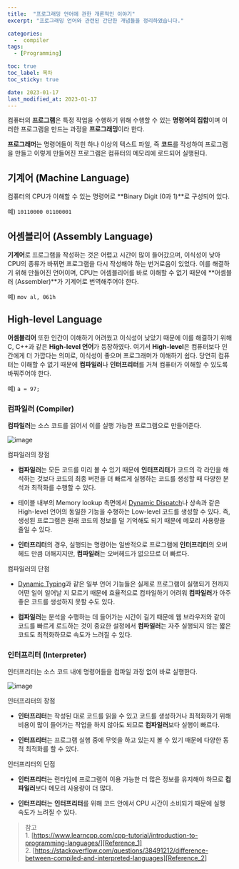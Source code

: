 ```yaml
---
title:  "프로그래밍 언어에 관한 개론적인 이야기" 
excerpt: "프로그래밍 언어와 관련된 간단한 개념들을 정리하였습니다."

categories:
  -  compiler
tags:
  - [Programming]

toc: true
toc_label: 목차
toc_sticky: true

date: 2023-01-17
last_modified_at: 2023-01-17
---
```


컴퓨터의 **프로그램**은 특정 작업을 수행하기 위해 수행할 수 있는 **명령어의 집합**이며 이러한 프로그램을 만드는 과정을 **프로그래밍**이라 한다.  

**프로그래머**는 명령어들이 적힌 하나 이상의 텍스트 파일, 즉 **코드**를 작성하여 프로그램을 만들고 이렇게 만들어진 프로그램은 컴퓨터의 메모리에 로드되어 실행된다.

## 기계어 (Machine Language)
컴퓨터의 CPU가 이해할 수 있는 명령어로 **Binary Digit (0과 1)**로 구성되어 있다.  

예) ```10110000 01100001```

## 어셈블리어 (Assembly Language)
**기계어**로 프로그램을 작성하는 것은 어렵고 시간이 많이 들어갔으며, 이식성이 낮아 CPU의 종류가 바뀌면 프로그램을 다시 작성해야 하는 번거로움이 있었다. 이를 해결하기 위해 만들어진 언어이며, CPU는 어셈블리어를 바로 이해할 수 없기 때문에 **어셈블러 (Assembler)**가 기계어로 번역해주어야 한다.  

예) ```mov al, 061h```

## High-level Language
**어셈블리어** 또한 인간이 이해하기 어려웠고 이식성이 낮았기 때문에 이를 해결하기 위해 C, C++과 같은 **High-level 언어**가 등장하였다. 여기서 **High-level**은 컴퓨터보다 인간에게 더 가깝다는 의미로, 이식성이 좋으며 프로그래머가 이해하기 쉽다. 당연히 컴퓨터는 이해할 수 없기 때문에 **컴파일러**나 **인터프리터**를 거쳐 컴퓨터가 이해할 수 있도록 바꿔주어야 한다.

예) ```a = 97;```

### 컴파일러 (Compiler)
**컴파일러**는 소스 코드를 읽어서 이를 실행 가능한 프로그램으로 만들어준다.

![image](https://www.learncpp.com/images/CppTutorial/Chapter0/Compiling-min.png?ezimgfmt=rs:521x161/rscb2/ng:webp/ngcb2)

컴파일러의 장점
* **컴파일러**는 모든 코드를 미리 볼 수 있기 때문에 **인터프리터**가 코드의 각 라인을 해석하는 것보다 코드의 최종 버전을 더 빠르게 실행하는 코드를 생성할 때 다양한 분석과 최적화를 수행할 수 있다.  

* 테이블 내부의 Memory lookup 측면에서 [Dynamic Dispatch][Dynamic_dispatch]나 상속과 같은 High-level 언어의 동일한 기능을 수행하는 Low-level 코드를 생성할 수 있다. 즉, 생성된 프로그램은 원래 코드의 정보를 덜 기억해도 되기 때문에 메모리 사용량을 줄일 수 있다.

* **인터프리터**의 경우, 실행되는 명령어는 일반적으로 프로그램에 **인터프리터**의 오버헤드 만큼 더해지지만, **컴파일러**는 오버헤드가 없으므로 더 빠르다.

컴파일러의 단점
* [Dynamic Typing][Dynamic_typing]과 같은 일부 언어 기능들은 실제로 프로그램이 실행되기 전까지 어떤 일이 일어날 지 모르기 때문에 효율적으로 컴파일하기 어려워 **컴파일러**가 아주 좋은 코드를 생성하지 못할 수도 있다.

* **컴파일러**는 분석을 수행하는 데 들어가는 시간이 길기 때문에 웹 브라우저와 같이 코드를 빠르게 로드하는 것이 중요한 설정에서 **컴파일러**는 자주 실행되지 않는 짧은 코드도 최적화하므로 속도가 느려질 수 있다.

### 인터프리터 (Interpreter)
인터프리터는 소스 코드 내에 명령어들을 컴파일 과정 없이 바로 실행한다.

![image](https://www.learncpp.com/images/CppTutorial/Chapter0/Interpreting-min.png?ezimgfmt=rs:721x61/rscb2/ng:webp/ngcb2)

인터프리터의 장점
* **인터프리터**는 작성된 대로 코드를 읽을 수 있고 코드를 생성하거나 최적화하기 위해 비용이 많이 들어가는 작업을 하지 않아도 되므로 **컴파일러**보다 실행이 빠르다.

* **인터프리터**는 프로그램 실행 중에 무엇을 하고 있는지 볼 수 있기 때문에 다양한 동적 최적화를 할 수 있다.

인터프리터의 단점
* **인터프리터**는 런타임에 프로그램이 이용 가능한 더 많은 정보를 유지해야 하므로 **컴파일러**보다 메모리 사용량이 더 많다.

* **인터프리터**는 **인터프리터**를 위해 코드 안에서 CPU 시간이 소비되기 때문에 실행 속도가 느려질 수 있다.

> 참고  
    1. [https://www.learncpp.com/cpp-tutorial/introduction-to-programming-languages/][Reference_1]  
    2. [https://stackoverflow.com/questions/38491212/difference-between-compiled-and-interpreted-languages][Reference_2]

[Dynamic_dispatch]: https://en.wikipedia.org/wiki/Dynamic_dispatch
[Dynamic_typing]: https://seongonion.tistory.com/16
[Reference_1]: https://www.learncpp.com/cpp-tutorial/introduction-to-programming-languages
[Reference_2]: https://stackoverflow.com/questions/38491212/difference-between-compiled-and-interpreted-languages